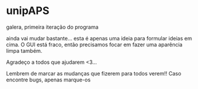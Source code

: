 # unipAPS

galera, primeira iteração do programa


ainda vai mudar bastante... esta é apenas uma ideia para formular ideias em cima. O GUI está fraco, então precisamos focar em fazer uma aparência limpa também.

Agradeço a todos que ajudarem <3...

Lembrem de marcar as mudanças que fizerem para todos verem!! Caso encontre bugs, apenas marque-os
